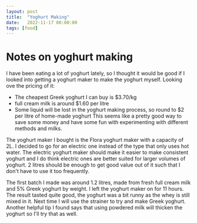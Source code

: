 ```yaml
---
layout: post
title:  "Yoghurt Making"
date:   2022-11-17 00:00:00
tags: [food]
---
```


# Notes on yoghurt making

I have been eating a lot of yoghurt lately, so I thought it would be good if I looked into getting a yoghurt maker to make the yoghurt myself. Looking ove the pricing of it:
- The cheapest Greek yoghurt I can buy is $3.70/kg
- full cream milk is around $1.60 per litre
- Some liquid will be lost in the yoghurt making process, so round to $2 per litre of home-made yoghurt
This seems like a pretty good way to save some money and have some fun with experimenting with different methods and milks.

The yoghurt maker I bought is the Flora yoghurt maker with a capacity of 2L. I decided to go for an electric one instead of the type that only uses hot water. The electric yoghurt maker should make it easier to make consistent yoghurt and I do think electric ones are better suited for larger volumes of yoghurt. 2 litres should be enough to get good value out of it such that I don't have to use it too frequently.

The first batch I made was around 1.2 litres, made from fresh full cream milk and 5% Greek yoghurt by weight. I left the yoghurt maker on for 11 hours. The result tasted quite good, the yoghurt was a bit runny as the whey is still mixed in it. Next time I will use the strainer to try and make Greek yoghurt. Another helpful tip I found says that using powdered milk will thicken the yoghurt so I'll try that as well.

